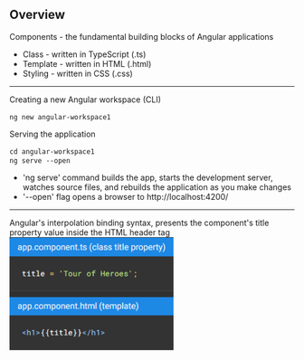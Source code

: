 ## Overview

Components - the fundamental building blocks of Angular applications
-  Class - written in TypeScript (.ts)
-  Template - written in HTML (.html)
-  Styling - written in CSS (.css)

-------------------------------------

Creating a new Angular workspace (CLI)
```
ng new angular-workspace1
```

Serving the application
```
cd angular-workspace1
ng serve --open
```

-  'ng serve' command builds the app, starts the development server, watches source files, and rebuilds the application as you make changes
-  '--open' flag opens a browser to http://localhost:4200/

---------------------------------------

Angular's interpolation binding syntax, presents the component's title property value inside the HTML header tag
<img src="interpolationBinding.PNG" height="200">

